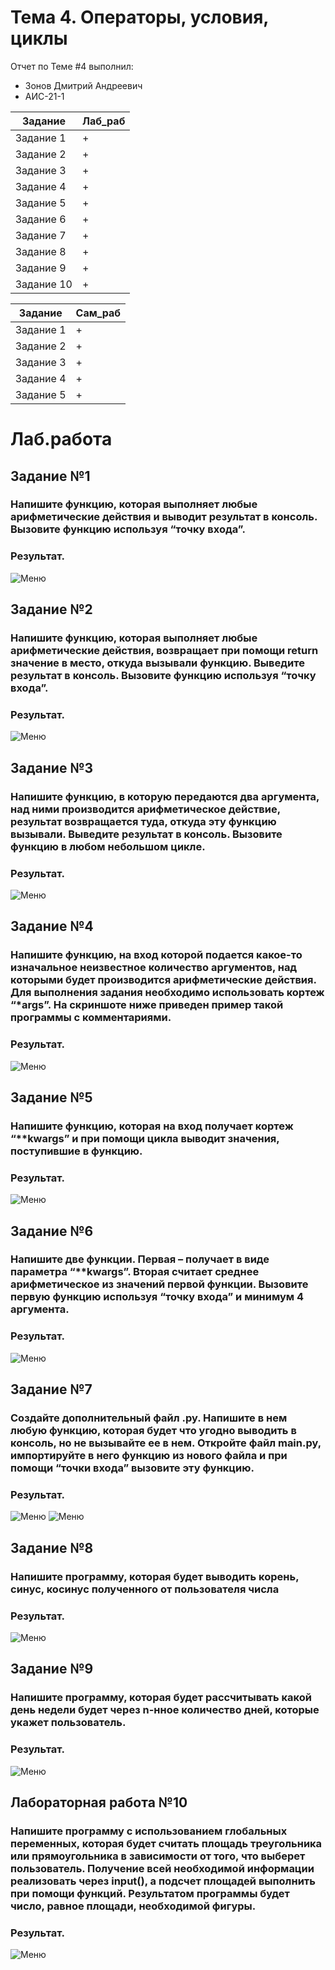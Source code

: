 # Тема 4. Операторы, условия, циклы
Отчет по Теме #4 выполнил:
- Зонов Дмитрий Андреевич
- АИС-21-1

| Задание | Лаб_раб | 
| ------ | ------ | 
| Задание 1 | + |
| Задание 2 | + |
| Задание 3 | + |
| Задание 4 | + |
| Задание 5 | + |
| Задание 6 | + |
| Задание 7 | + |
| Задание 8 | + |
| Задание 9 | + |
| Задание 10 | + |

| Задание | Сам_раб | 
| ------ | ------ | 
| Задание 1 | + |
| Задание 2 | + |
| Задание 3 | + |
| Задание 4 | + |
| Задание 5 | + |

# Лаб.работа
## Задание №1
### Напишите функцию, которая выполняет любые арифметические действия и выводит результат в консоль. Вызовите функцию используя “точку входа”.

### Результат.
![Меню](https://github.com/Dreamcaster70/Software_engineering/blob/Tema_4/pic4/lab/1%20-%20KWmpl49.png)

## Задание №2
### Напишите функцию, которая выполняет любые арифметические действия, возвращает при помощи return значение в место, откуда вызывали функцию. Выведите результат в консоль. Вызовите функцию используя “точку входа”.

### Результат.
![Меню](https://github.com/Dreamcaster70/Software_engineering/blob/Tema_4/pic4/lab/2%20-%20LRTQhJe.png)

## Задание №3
### Напишите функцию, в которую передаются два аргумента, над ними производится арифметическое действие, результат возвращается туда, откуда эту функцию вызывали. Выведите результат в консоль. Вызовите функцию в любом небольшом цикле.

### Результат.
![Меню](https://github.com/Dreamcaster70/Software_engineering/blob/Tema_4/pic4/lab/3%20-%20ly5An6H.png)

## Задание №4
### Напишите функцию, на вход которой подается какое-то изначальное неизвестное количество аргументов, над которыми будет производится арифметические действия. Для выполнения задания необходимо использовать кортеж “*args”. На скриншоте ниже приведен пример такой программы с комментариями.

### Результат.
![Меню](https://github.com/Dreamcaster70/Software_engineering/blob/Tema_4/pic4/lab/4%20-%20zinMQea.png)

## Задание №5
### Напишите функцию, которая на вход получает кортеж “**kwargs” и при помощи цикла выводит значения, поступившие в функцию.

### Результат.
![Меню](https://github.com/Dreamcaster70/Software_engineering/blob/Tema_4/pic4/lab/1%20-%20lZ4tlwX.png)

## Задание №6
### Напишите две функции. Первая – получает в виде параметра “**kwargs”. Вторая считает среднее арифметическое из значений первой функции. Вызовите первую функцию используя “точку входа” и минимум 4 аргумента.

### Результат.
![Меню](https://github.com/Dreamcaster70/Software_engineering/blob/Tema_4/pic4/lab/2%20-%208lsXazf.png)

## Задание №7
### Создайте дополнительный файл .py. Напишите в нем любую функцию, которая будет что угодно выводить в консоль, но не вызывайте ее в нем. Откройте файл main.py, импортируйте в него функцию из нового файла и при помощи “точки входа” вызовите эту функцию.

### Результат.
![Меню](https://github.com/Dreamcaster70/Software_engineering/blob/Tema_4/pic4/lab/3%20-%20CQArOzJ.png)
![Меню](https://github.com/Dreamcaster70/Software_engineering/blob/Tema_4/pic4/lab/4%20-%20YFd0579.png)

## Задание №8
### Напишите программу, которая будет выводить корень, синус, косинус полученного от пользователя числа

### Результат.
![Меню](https://github.com/Dreamcaster70/Software_engineering/blob/Tema_4/pic4/lab/5%20-%20UQXCqxL.png)

## Задание №9
### Напишите программу, которая будет рассчитывать какой день недели будет через n-нное количество дней, которые укажет пользователь.

### Результат.
![Меню](https://github.com/Dreamcaster70/Software_engineering/blob/Tema_4/pic4/lab/6%20-%20ytMbRrW.png)

## Лабораторная работа №10
### Напишите программу с использованием глобальных переменных, которая будет считать площадь треугольника или прямоугольника в зависимости от того, что выберет пользователь. Получение всей необходимой информации реализовать через input(), а подсчет площадей выполнить при помощи функций. Результатом программы будет число, равное площади, необходимой фигуры.

### Результат.
![Меню](https://github.com/Dreamcaster70/Software_engineering/blob/Tema_4/pic4/lab/7%20-%207ALmqJC.png)
